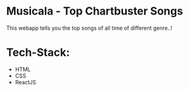 # Musicala - Top Chartbuster Songs
This webapp tells you the top songs of all time of different genre..!


# Tech-Stack:
- HTML
- CSS
- ReactJS
